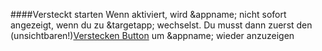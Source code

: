 ####Versteckt starten
Wenn aktiviert, wird &appname; nicht sofort angezeigt, wenn du zu &targetapp; wechselst. Du musst dann zuerst den (unsichtbaren!)[Verstecken Button](/buttons#button_hide) um &appname; wieder anzuzeigen
